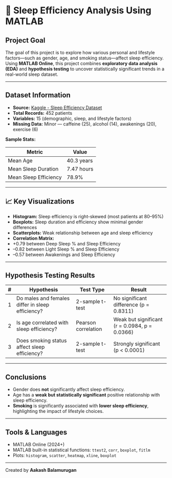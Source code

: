 # 🛌 Sleep Efficiency Analysis Using MATLAB


##  Project Goal
The goal of this project is to explore how various personal and lifestyle factors—such as gender, age, and smoking status—affect sleep efficiency. Using **MATLAB Online**, this project combines **exploratory data analysis (EDA)** and **hypothesis testing** to uncover statistically significant trends in a real-world sleep dataset.

---

##  Dataset Information

- **Source:** [Kaggle - Sleep Efficiency Dataset](https://www.kaggle.com/datasets)
- **Total Records:** 452 patients
- **Variables:** 15 (demographic, sleep, and lifestyle factors)
- **Missing Data:** Minor — caffeine (25), alcohol (14), awakenings (20), exercise (6)

**Sample Stats:**

| Metric               | Value     |
|----------------------|-----------|
| Mean Age             | 40.3 years |
| Mean Sleep Duration  | 7.47 hours |
| Mean Sleep Efficiency| 78.9%     |

---

## 📈 Key Visualizations

-  **Histogram:** Sleep efficiency is right-skewed (most patients at 80–95%)
-  **Boxplots:** Sleep duration and efficiency show minimal gender differences
-  **Scatterplots:** Weak relationship between age and sleep efficiency
-  **Correlation Matrix:** 
  - +0.79 between Deep Sleep % and Sleep Efficiency
  - –0.82 between Light Sleep % and Sleep Efficiency
  - –0.57 between Awakenings and Sleep Efficiency

---

## Hypothesis Testing Results

| # | Hypothesis | Test Type | Result |
|--|------------|-----------|--------|
| 1 | Do males and females differ in sleep efficiency? | 2-sample t-test |  No significant difference (p = 0.8311) |
| 2 | Is age correlated with sleep efficiency? | Pearson correlation |  Weak but significant (r = 0.0984, p = 0.0366) |
| 3 | Does smoking status affect sleep efficiency? | 2-sample t-test |  Strongly significant (p < 0.0001) |

---

##  Conclusions

- Gender does **not** significantly affect sleep efficiency.
- Age has a **weak but statistically significant** positive relationship with sleep efficiency.
- **Smoking** is significantly associated with **lower sleep efficiency**, highlighting the impact of lifestyle choices.

---



##  Tools & Languages

- MATLAB Online (2024+)
- MATLAB built-in statistical functions: `ttest2`, `corr`, `boxplot`, `fitlm`
- Plots: `histogram`, `scatter`, `heatmap`, `xline`, `boxplot`

---


Created by **Aakash Balamurugan**  



